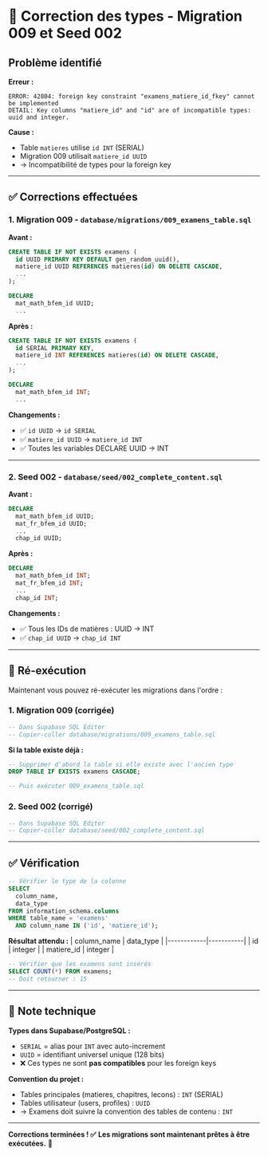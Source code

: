 # 🔧 Correction des types - Migration 009 et Seed 002

## Problème identifié

**Erreur :**
```
ERROR: 42804: foreign key constraint "examens_matiere_id_fkey" cannot be implemented
DETAIL: Key columns "matiere_id" and "id" are of incompatible types: uuid and integer.
```

**Cause :**
- Table `matieres` utilise `id INT` (SERIAL)
- Migration 009 utilisait `matiere_id UUID`
- → Incompatibilité de types pour la foreign key

---

## ✅ Corrections effectuées

### 1. Migration 009 - `database/migrations/009_examens_table.sql`

**Avant :**
```sql
CREATE TABLE IF NOT EXISTS examens (
  id UUID PRIMARY KEY DEFAULT gen_random_uuid(),
  matiere_id UUID REFERENCES matieres(id) ON DELETE CASCADE,
  ...
);

DECLARE
  mat_math_bfem_id UUID;
  ...
```

**Après :**
```sql
CREATE TABLE IF NOT EXISTS examens (
  id SERIAL PRIMARY KEY,
  matiere_id INT REFERENCES matieres(id) ON DELETE CASCADE,
  ...
);

DECLARE
  mat_math_bfem_id INT;
  ...
```

**Changements :**
- ✅ `id UUID` → `id SERIAL`
- ✅ `matiere_id UUID` → `matiere_id INT`
- ✅ Toutes les variables DECLARE UUID → INT

---

### 2. Seed 002 - `database/seed/002_complete_content.sql`

**Avant :**
```sql
DECLARE
  mat_math_bfem_id UUID;
  mat_fr_bfem_id UUID;
  ...
  chap_id UUID;
```

**Après :**
```sql
DECLARE
  mat_math_bfem_id INT;
  mat_fr_bfem_id INT;
  ...
  chap_id INT;
```

**Changements :**
- ✅ Tous les IDs de matières : UUID → INT
- ✅ `chap_id UUID` → `chap_id INT`

---

## 🚀 Ré-exécution

Maintenant vous pouvez ré-exécuter les migrations dans l'ordre :

### 1. Migration 009 (corrigée)
```sql
-- Dans Supabase SQL Editor
-- Copier-coller database/migrations/009_examens_table.sql
```

**Si la table existe déjà :**
```sql
-- Supprimer d'abord la table si elle existe avec l'ancien type
DROP TABLE IF EXISTS examens CASCADE;

-- Puis exécuter 009_examens_table.sql
```

### 2. Seed 002 (corrigé)
```sql
-- Dans Supabase SQL Editor
-- Copier-coller database/seed/002_complete_content.sql
```

---

## ✅ Vérification

```sql
-- Vérifier le type de la colonne
SELECT 
  column_name, 
  data_type 
FROM information_schema.columns 
WHERE table_name = 'examens' 
  AND column_name IN ('id', 'matiere_id');
```

**Résultat attendu :**
| column_name | data_type |
|------------|-----------|
| id         | integer   |
| matiere_id | integer   |

```sql
-- Vérifier que les examens sont insérés
SELECT COUNT(*) FROM examens;
-- Doit retourner : 15
```

---

## 📝 Note technique

**Types dans Supabase/PostgreSQL :**
- `SERIAL` = alias pour `INT` avec auto-increment
- `UUID` = identifiant universel unique (128 bits)
- ❌ Ces types ne sont **pas compatibles** pour les foreign keys

**Convention du projet :**
- Tables principales (matieres, chapitres, lecons) : `INT` (SERIAL)
- Tables utilisateur (users, profiles) : `UUID`
- → Examens doit suivre la convention des tables de contenu : `INT`

---

**Corrections terminées ! ✅**
**Les migrations sont maintenant prêtes à être exécutées.** 🚀
